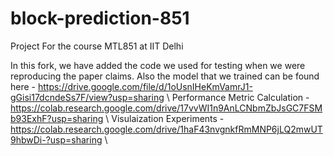 # block-prediction-851
Project For the course MTL851 at IIT Delhi

In this fork, we have added the code we used for testing when we were reproducing the paper claims. Also the model that we trained can be found here - https://drive.google.com/file/d/1oUsnIHeKmVamrJ1-gGisi17dcndeSs7F/view?usp=sharing \\
Performance Metric Calculation -https://colab.research.google.com/drive/17vvWI1n9AnLCNbmZbJsGC7FSMb93ExhF?usp=sharing \\
Visulaization Experiments - https://colab.research.google.com/drive/1haF43nvgnkfRmMNP6jLQ2mwUT9hbwDi-?usp=sharing \\

